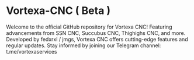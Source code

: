 # Vortexa-CNC ( **Beta** )
Welcome to the official GitHub repository for Vortexa CNC! Featuring advancements from SSN CNC, Succubus CNC, Thighighs CNC, and more. Developed by fedxrxl / jmgs, Vortexa CNC offers cutting-edge features and regular updates. Stay informed by joining our Telegram channel: t.me/vortexaservices
